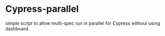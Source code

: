 # Cypress-parallel
simple script to allow multi-spec run in parallel for Cypress without using dashboard.  
